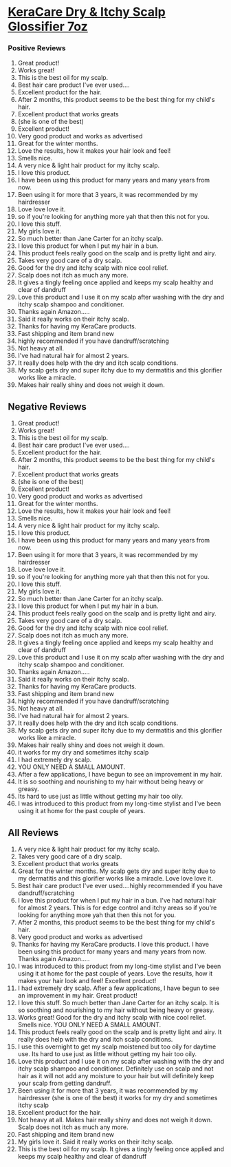 # [KeraCare Dry &amp; Itchy Scalp Glossifier 7oz](https://products.checkmycream.com/products/KeraCare-Dry-and-Itchy-Scalp-Glossifier-7oz.html)

### Positive Reviews

<ol>
      <li>Great product!</li>
      <li>Works great!</li>
      <li>This is the best oil for my scalp.</li>
      <li>Best hair care product I&#x27;ve ever used....</li>
      <li>Excellent product for the hair.</li>
      <li>After 2 months, this product seems to be the best thing for my child&#x27;s hair.</li>
      <li>Excellent product that works greats</li>
      <li>(she is one of the best)</li>
      <li>Excellent product!</li>
      <li>Very good product and works as advertised</li>
      <li>Great for the winter months.  </li>
      <li>Love the results, how it makes your hair look and feel!</li>
      <li>Smells nice.</li>
      <li>A very nice &amp; light hair product for my itchy scalp.</li>
      <li>I love this product.</li>
      <li>I have been using this product for many years and many years from now.</li>
      <li>Been using it for more that 3 years, it was recommended by my hairdresser</li>
      <li>Love love love it.</li>
      <li>so if you&#x27;re looking for anything more yah that then this not for you.</li>
      <li>I love this stuff.  </li>
      <li>My girls love it.</li>
      <li>So much better than Jane Carter for an itchy scalp.  </li>
      <li>I love this product for when I put my hair in a bun.</li>
      <li>This product feels really good on the scalp and is pretty light and airy.  </li>
      <li>Takes very good care of a dry scalp.</li>
      <li>Good for the dry and itchy scalp with nice cool relief.</li>
      <li>Scalp does not itch as much any more.</li>
      <li>It gives a tingly feeling once applied and keeps my scalp healthy and clear of dandruff</li>
      <li>Love this product and I use it on my scalp after washing with the dry and itchy scalp shampoo and conditioner.</li>
      <li>Thanks again Amazon.....</li>
      <li>Said it really works on their itchy scalp.</li>
      <li>Thanks for having my KeraCare products.</li>
      <li>Fast shipping and item brand new</li>
      <li>highly recommended if you have dandruff/scratching</li>
      <li>Not heavy at all.</li>
      <li>I&#x27;ve had natural hair for almost 2 years.</li>
      <li>It really does help with the dry and itch scalp conditions.</li>
      <li>My scalp gets dry and super itchy due to my dermatitis and this glorifier works like a miracle.  </li>
      <li>Makes hair really shiny and does not weigh it down.</li>
</ol>


<h2>Negative Reviews</h2>
<ol>
<li> Great product!</li>
<li> Works great!</li>
<li> This is the best oil for my scalp.</li>
<li> Best hair care product I&#x27;ve ever used....</li>
<li> Excellent product for the hair.</li>
<li> After 2 months, this product seems to be the best thing for my child&#x27;s hair.</li>
<li> Excellent product that works greats</li>
<li> (she is one of the best)</li>
<li> Excellent product!</li>
<li> Very good product and works as advertised</li>
<li> Great for the winter months.  </li>
<li> Love the results, how it makes your hair look and feel!</li>
<li> Smells nice.</li>
<li> A very nice &amp; light hair product for my itchy scalp.</li>
<li> I love this product.</li>
<li> I have been using this product for many years and many years from now.</li>
<li> Been using it for more that 3 years, it was recommended by my hairdresser</li>
<li> Love love love it.</li>
<li> so if you&#x27;re looking for anything more yah that then this not for you.</li>
<li> I love this stuff.  </li>
<li> My girls love it.</li>
<li> So much better than Jane Carter for an itchy scalp.  </li>
<li> I love this product for when I put my hair in a bun.</li>
<li> This product feels really good on the scalp and is pretty light and airy.  </li>
<li> Takes very good care of a dry scalp.</li>
<li> Good for the dry and itchy scalp with nice cool relief.</li>
<li> Scalp does not itch as much any more.</li>
<li> It gives a tingly feeling once applied and keeps my scalp healthy and clear of dandruff</li>
<li> Love this product and I use it on my scalp after washing with the dry and itchy scalp shampoo and conditioner.</li>
<li> Thanks again Amazon.....</li>
<li> Said it really works on their itchy scalp.</li>
<li> Thanks for having my KeraCare products.</li>
<li> Fast shipping and item brand new</li>
<li> highly recommended if you have dandruff/scratching</li>
<li> Not heavy at all.</li>
<li> I&#x27;ve had natural hair for almost 2 years.</li>
<li> It really does help with the dry and itch scalp conditions.</li>
<li> My scalp gets dry and super itchy due to my dermatitis and this glorifier works like a miracle.  </li>
<li> Makes hair really shiny and does not weigh it down.</li>
<li> it works for my dry and sometimes itchy scalp</li>
<li> I had extremely dry scalp.  </li>
<li> YOU ONLY NEED A SMALL AMOUNT.</li>
<li> After a few applications, I have begun to see an improvement in my hair.</li>
<li> It is so soothing and nourishing to my hair without being heavy or greasy.</li>
<li> Its hard to use just as little without getting my hair too oily.</li>
<li> I was introduced to this product from my long-time stylist and I&#x27;ve been using it at home for the past couple of years.</li>
</ol>

<h2>All Reviews</h2>

<ol>
    <li> A very nice &amp; light hair product for my itchy scalp.</li>
    <li> Takes very good care of a dry scalp.</li>
    <li> Excellent product that works greats</li>
    <li> Great for the winter months.  My scalp gets dry and super itchy due to my dermatitis and this glorifier works like a miracle.  Love love love it.</li>
    <li> Best hair care product I&#x27;ve ever used....highly recommended if you have dandruff/scratching</li>
    <li> I love this product for when I put my hair in a bun. I&#x27;ve had natural hair for almost 2 years. This is for edge control and itchy areas so if you&#x27;re looking for anything more yah that then this not for you.</li>
    <li> After 2 months, this product seems to be the best thing for my child&#x27;s hair.</li>
    <li> Very good product and works as advertised</li>
    <li> Thanks for having my KeraCare products. I love this product. I have been using this product for many years and many years from now. Thanks again Amazon.....</li>
    <li> I was introduced to this product from my long-time stylist and I&#x27;ve been using it at home for the past couple of years. Love the results, how it makes your hair look and feel! Excellent product!</li>
    <li> I had extremely dry scalp.  After a few applications, I have begun to see an improvement in my hair. Great product!</li>
    <li> I love this stuff.  So much better than Jane Carter for an itchy scalp.  It is so soothing and nourishing to my hair without being heavy or greasy.</li>
    <li> Works great! Good for the dry and itchy scalp with nice cool relief. Smells nice. YOU ONLY NEED A SMALL AMOUNT.</li>
    <li> This product feels really good on the scalp and is pretty light and airy.  It really does help with the dry and itch scalp conditions.</li>
    <li> I use this overnight to get my scalp moistened but too oily for daytime use.  Its hard to use just as little without getting my hair too oily.</li>
    <li> Love this product and I use it on my scalp after washing with the dry and itchy scalp shampoo and conditioner. Definitely use on scalp and not hair as it will not add any moisture to your hair but will definitely keep your scalp from getting dandruff.</li>
    <li> Been using it for more that 3 years, it was recommended by my hairdresser (she is one of the best) it works for my dry and sometimes itchy scalp</li>
    <li> Excellent product for the hair.</li>
    <li> Not heavy at all. Makes hair really shiny and does not weigh it down. Scalp does not itch as much any more.</li>
    <li> Fast shipping and item brand new</li>
    <li> My girls love it. Said it really works on their itchy scalp.</li>
    <li> This is the best oil for my scalp. It gives a tingly feeling once applied and keeps my scalp healthy and clear of dandruff</li>
</ol>




